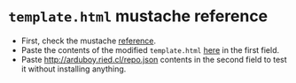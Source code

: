 # `template.html` mustache reference

* First, check the mustache [reference](https://mustache.github.io/mustache.5.html).
* Paste the contents of the modified `template.html` [here](https://mustache.github.io/#demo) in the 
first field.
* Paste http://arduboy.ried.cl/repo.json contents in the second field to test it without installing anything.
